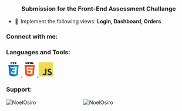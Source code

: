 <h3 align="center">Submission for the Front-End Assessment Challange</h3>

- 🤝  Implement the following views: **Login, Dashboard, Orders**

<h3 align="left">Connect with me:</h3>
<p align="left">
</p>

<h3 align="left">Languages and Tools:</h3>
<p align="left"> <a href="https://www.w3schools.com/css/" target="_blank" rel="noreferrer"> <img src="https://raw.githubusercontent.com/devicons/devicon/master/icons/css3/css3-original-wordmark.svg" alt="css3" width="40" height="40"/> </a> <a href="https://www.w3.org/html/" target="_blank" rel="noreferrer"> <img src="https://raw.githubusercontent.com/devicons/devicon/master/icons/html5/html5-original-wordmark.svg" alt="html5" width="40" height="40"/> </a> <a href="https://developer.mozilla.org/en-US/docs/Web/JavaScript" target="_blank" rel="noreferrer"> <img src="https://raw.githubusercontent.com/devicons/devicon/master/icons/javascript/javascript-original.svg" alt="javascript" width="40" height="40"/> </a> </p>

<h3 align="left">Support:</h3>
<p><a href="https://www.buymeacoffee.com/NoelOsiro"> <img align="left" src="https://cdn.buymeacoffee.com/buttons/v2/default-yellow.png" height="50" width="210" alt="NoelOsiro" /></a><a href="https://ko-fi.com/NoelOsiro"> <img align="left" src="https://cdn.ko-fi.com/cdn/kofi3.png?v=3" height="50" width="210" alt="NoelOsiro" /></a></p><br><br>
